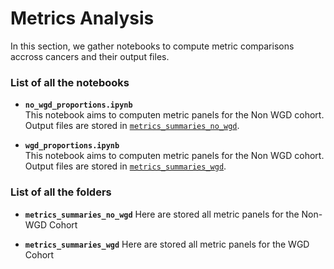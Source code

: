 # Metrics Analysis

In this section, we gather notebooks to compute metric comparisons accross cancers and their output files.

### List of all the notebooks

- **`no_wgd_proportions.ipynb`**  
This notebook aims to computen metric panels for the Non WGD cohort. Output files are stored in [`metrics_summaries_no_wgd`](./metrics_summaries_no_wgd).

- **`wgd_proportions.ipynb`**  
This notebook aims to computen metric panels for the Non WGD cohort. Output files are stored in [`metrics_summaries_wgd`](./metrics_summaries_wgd).


### List of all the folders
- **`metrics_summaries_no_wgd`** 
Here are stored all metric panels for the Non-WGD Cohort

- **`metrics_summaries_wgd`** 
Here are stored all metric panels for the WGD Cohort
